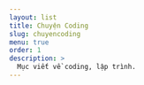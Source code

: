 ```yaml
---
layout: list
title: Chuyện Coding
slug: chuyencoding
menu: true
order: 1
description: >
  Mục viết về coding, lập trình.
---
```

